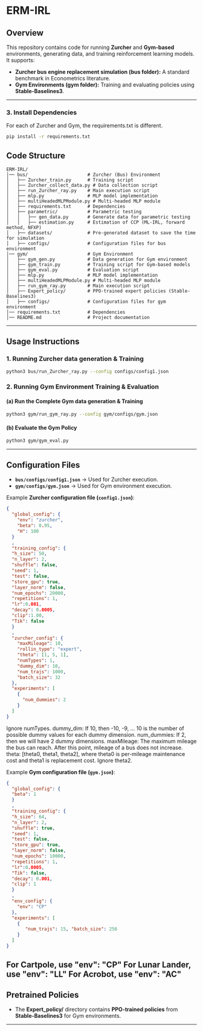 # ERM-IRL

## Overview
This repository contains code for running **Zurcher** and **Gym-based** environments, generating data, and training reinforcement learning models. It supports:
- **Zurcher bus engine replacement simulation (bus folder):** A standard benchmark in Econometrics literature.
- **Gym Environments (gym folder):** Training and evaluating policies using **Stable-Baselines3**.
---

### **3. Install Dependencies**
For each of Zurcher and Gym, the requirements.txt is different.
```bash
pip install -r requirements.txt
```

## **Code Structure**
```
ERM-IRL/
│── bus/                      # Zurcher (Bus) Environment
│   ├── Zurcher_train.py      # Training script
│   ├── Zurcher_collect_data.py # Data collection script
│   ├── run_Zurcher_ray.py    # Main execution script
│   ├── mlp.py                # MLP model implementation
│   ├── multiHeadedMLPModule.py # Multi-headed MLP module
│   ├── requirements.txt      # Dependencies
│   ├── parametric/           # Parametric testing
│   │   ├── gen_data.py       # Generate data for parametric testing
│   │   ├── estimation.py     # Estimation of CCP (ML-IRL, forward method, NFXP)
│   ├── datasets/             # Pre-generated dataset to save the time for simulation   
│   ├── configs/              # Configuration files for bus environment
│── gym/                      # Gym Environment
│   ├── gym_gen.py            # Data generation for Gym environment
│   ├── gym_train.py          # Training script for Gym-based models
│   ├── gym_eval.py           # Evaluation script
│   ├── mlp.py                # MLP model implementation
│   ├── multiHeadedMLPModule.py # Multi-headed MLP module
│   ├── run_gym_ray.py        # Main execution script
│   ├── Expert_policy/        # PPO-trained expert policies (Stable-Baselines3)
│   ├── configs/              # Configuration files for gym environment
│── requirements.txt          # Dependencies
│── README.md                 # Project documentation
```

---

## **Usage Instructions**

### **1. Running Zurcher data generation & Training**

```bash
python3 bus/run_Zurcher_ray.py --config configs/config1.json
```

### **2. Running Gym Environment Training & Evaluation**

#### **(a) Run the Complete Gym data generation & Training**
```bash
python3 gym/run_gym_ray.py --config gym/configs/gym.json
```

#### **(b) Evaluate the Gym Policy**
```bash
python3 gym/gym_eval.py 
```

---

## **Configuration Files**
- **`bus/configs/config1.json`** → Used for Zurcher execution.
- **`gym/configs/gym.json`** → Used for Gym environment execution.

Example **Zurcher configuration file (`config1.json`)**:
```json
{
  "global_config": {
    "env": "zurcher",
    "beta": 0.95,
    "H": 100
  }
  ,
  "training_config": {
  "h_size": 50,
  "n_layer": 2,
  "shuffle": false,
  "seed": 1,
  "test": false,
  "store_gpu": true,
  "layer_norm": false,
  "num_epochs": 20000,
  "repetitions": 1,
  "lr":0.001,
  "decay": 0.0005,
  "clip":1.00,
  "Tik": false
  }
  ,
  "zurcher_config": {
    "maxMileage": 10,
    "rollin_type": "expert",
    "theta": [1, 5, 1],
    "numTypes": 1,
    "dummy_dim": 10,   
    "num_trajs": 1000,
    "batch_size": 32
  },
  "experiments": [
    {
      "num_dummies": 2
    }
  ]
}
```
Ignore numTypes.
dummy_dim: If 10, then -10, -9, ... 10 is the number of possible dummy values for each dummy dimension.
num_dummies: If 2, then we will have 2 dummy dimensions.
maxMileage: The maximum mileage the bus can reach. After this point, mileage of a bus does not increase.
theta: [theta0, theta1, theta2], where theta0 is per-mileage maintenance cost and theta1 is replacement cost. Ignore theta2. 

Example **Gym configuration file (`gym.json`)**:
```json
{
  "global_config": {
  "beta": 1
  }
  ,
  "training_config": {
  "h_size": 64,
  "n_layer": 2,
  "shuffle": true,
  "seed": 1,
  "test": false,
  "store_gpu": true,
  "layer_norm": false,
  "num_epochs": 10000,
  "repetitions": 1,
  "lr":0.0005,
  "Tik": false,
  "decay": 0.001,
  "clip": 1
  }
  ,
  "env_config": {
    "env": "CP"
  },
  "experiments": [
    {
       "num_trajs": 15, "batch_size": 256
    }
  ]
}
```
For Cartpole, use "env": "CP"
For Lunar Lander, use "env": "LL"
For Acrobot, use "env": "AC"
---

## **Pretrained Policies**
- The **Expert_policy/** directory contains **PPO-trained policies** from **Stable-Baselines3** for Gym environments.
---

